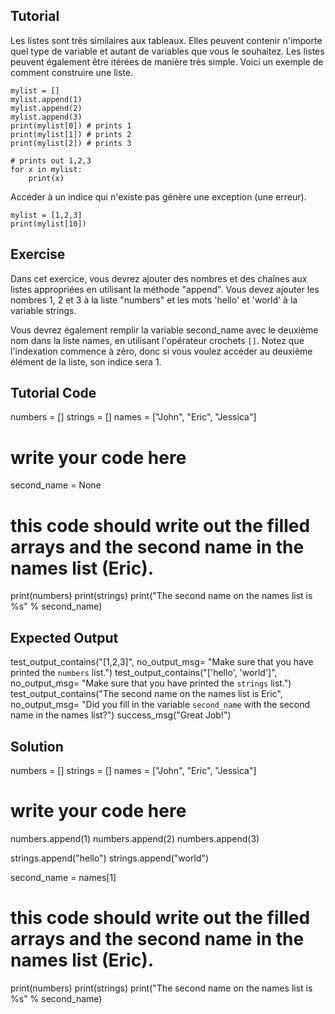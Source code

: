 Tutorial
--------

Les listes sont très similaires aux tableaux. Elles peuvent contenir n'importe quel type de variable et autant de variables que vous le souhaitez. Les listes peuvent également être itérées de manière très simple. Voici un exemple de comment construire une liste.

    mylist = []
    mylist.append(1)
    mylist.append(2)
    mylist.append(3)
    print(mylist[0]) # prints 1
    print(mylist[1]) # prints 2
    print(mylist[2]) # prints 3

    # prints out 1,2,3
    for x in mylist:
        print(x)

Accéder à un indice qui n'existe pas génère une exception (une erreur).

    mylist = [1,2,3]
    print(mylist[10])

Exercise
--------

Dans cet exercice, vous devrez ajouter des nombres et des chaînes aux listes appropriées en utilisant la méthode "append". Vous devez ajouter les nombres 1, 2 et 3 à la liste "numbers" et les mots 'hello' et 'world' à la variable strings.

Vous devrez également remplir la variable second_name avec le deuxième nom dans la liste names, en utilisant l'opérateur crochets `[]`. Notez que l'indexation commence à zéro, donc si vous voulez accéder au deuxième élément de la liste, son indice sera 1.

Tutorial Code
-------------
numbers = []
strings = []
names = ["John", "Eric", "Jessica"]

# write your code here
second_name = None


# this code should write out the filled arrays and the second name in the names list (Eric).
print(numbers)
print(strings)
print("The second name on the names list is %s" % second_name)

Expected Output
---------------

test_output_contains("[1,2,3]", no_output_msg= "Make sure that you have printed the `numbers` list.")
test_output_contains("['hello', 'world']", no_output_msg= "Make sure that you have printed the `strings` list.")
test_output_contains("The second name on the names list is Eric", no_output_msg= "Did you fill in the variable `second_name` with the second name in the names list?")
success_msg("Great Job!")

Solution
--------

numbers = []
strings = []
names = ["John", "Eric", "Jessica"]

# write your code here
numbers.append(1)
numbers.append(2)
numbers.append(3)

strings.append("hello")
strings.append("world")

second_name = names[1]

# this code should write out the filled arrays and the second name in the names list (Eric).
print(numbers)
print(strings)
print("The second name on the names list is %s" % second_name)